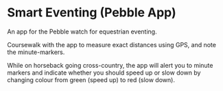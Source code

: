 # Smart Eventing (Pebble App)

An app for the Pebble watch for equestrian eventing.

Coursewalk with the app to measure exact distances using GPS, and note the minute-markers.

While on horseback going cross-country, the app will alert you to minute markers and indicate whether you should speed up or slow down by changing colour from green (speed up) to red (slow down).
